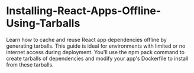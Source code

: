 # Installing-React-Apps-Offline-Using-Tarballs
Learn how to cache and reuse React app dependencies offline by generating tarballs. This guide is ideal for environments with limited or no internet access during deployment. You'll use the npm pack command to create tarballs of dependencies and modify your app's Dockerfile to install from these tarballs.
